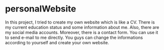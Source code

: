 # personalWebsite
In this project, I tried to create my own website which is like a CV. There is my current education status and some information about me. Also, there are my social media accounts. Moreover, there is a contact form. You can use it to send e-mail to me directly. You guys can change the informations according to yourself and create your own website.
